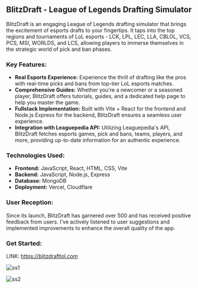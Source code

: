 ## **BlitzDraft - League of Legends Drafting Simulator**

BlitzDraft is an engaging League of Legends drafting simulator that brings the excitement of esports drafts to your fingertips. It taps into the top regions and tournaments of LoL esports - LCK, LPL, LEC, LLA, CBLOL, VCS, PCS, MSI, WORLDS, and LCS, allowing players to immerse themselves in the strategic world of pick and ban phases.

### **Key Features:**
- **Real Esports Experience:** Experience the thrill of drafting like the pros with real-time picks and bans from top-tier LoL esports matches.
- **Comprehensive Guides:** Whether you're a newcomer or a seasoned player, BlitzDraft offers tutorials, guides, and a dedicated help page to help you master the game.
- **Fullstack Implementation:** Built with Vite + React for the frontend and Node.js Express for the backend, BlitzDraft ensures a seamless user experience.
- **Integration with Leaguepedia API:** Utilizing Leaguepedia's API, BlitzDraft fetches esports games, pick and bans, teams, players, and more, providing up-to-date information for an authentic experience.

### **Technologies Used:**
- **Frontend:** JavaScript, React, HTML, CSS, Vite
- **Backend:** JavaScript, Node.js, Express
- **Database:** MongoDB
- **Deployment:** Vercel, Cloudflare

### **User Reception:**
Since its launch, BlitzDraft has garnered over 500 and has received positive feedback from users. I've actively listened to user suggestions and implemented improvements to enhance the overall quality of the app.

### **Get Started:**
LINK: https://blitzdraftlol.com


![ss1](https://github.com/MiguelGGithub/BlitzDraftPublic/assets/122931039/9d4bfa32-c4b3-4adc-8f9c-ac4d156dd6e0)


![ss2](https://github.com/MiguelGGithub/BlitzDraftPublic/assets/122931039/b5a0d71b-8a8e-404b-b5f4-5027d49ad5ec)
